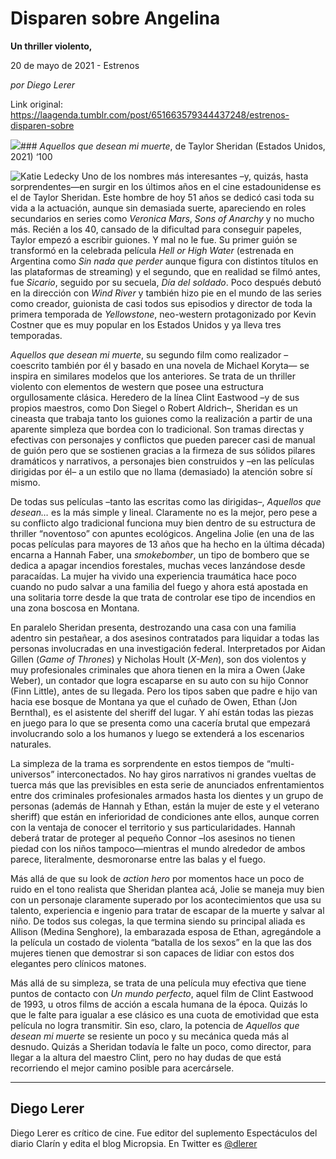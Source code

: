 # Disparen sobre Angelina

**Un thriller violento,**

20 de mayo de 2021 - Estrenos

_por Diego Lerer_

Link original: https://laagenda.tumblr.com/post/651663579344437248/estrenos-disparen-sobre

![](https://64.media.tumblr.com/7f9642771f4b1a4d47fbad9a068aae94/4167ed8038d2b1a4-d3/s500x750/9b1125e2f5d8d56f3f399068df32ec4ee283a17a.jpg)### *Aquellos que desean mi muerte*, de Taylor Sheridan (Estados Unidos, 2021) ‘100

![Katie Ledecky](https://64.media.tumblr.com/5c81fa24692268e40d79b0d7e36c8ab4/4167ed8038d2b1a4-8d/s400x600/6d0392a35425c2420cc590c5c22916091e684dea.jpg)
Uno de los nombres más interesantes –y, quizás, hasta sorprendentes—en surgir en los últimos años en el cine estadounidense es el de Taylor Sheridan. Este hombre de hoy 51 años se dedicó casi toda su vida a la actuación, aunque sin demasiada suerte, apareciendo en roles secundarios en series como *Veronica Mars*, *Sons of Anarchy* y no mucho más. Recién a los 40, cansado de la dificultad para conseguir papeles, Taylor empezó a escribir guiones. Y mal no le fue. Su primer guión se transformó en la celebrada película *Hell or High Water* (estrenada en Argentina como *Sin nada que perder* aunque figura con distintos títulos en las plataformas de streaming) y el segundo, que en realidad se filmó antes, fue *Sicario*, seguido por su secuela, *Día del soldado*. Poco después debutó en la dirección con *Wind River* y también hizo pie en el mundo de las series como creador, guionista de casi todos sus episodios y director de toda la primera temporada de *Yellowstone*, neo-western protagonizado por Kevin Costner que es muy popular en los Estados Unidos y ya lleva tres temporadas.

*Aquellos que desean mi muerte*, su segundo film como realizador –coescrito también por él y basado en una novela de Michael Koryta— se inspira en similares modelos que los anteriores. Se trata de un thriller violento con elementos de western que posee una estructura orgullosamente clásica. Heredero de la línea Clint Eastwood –y de sus propios maestros, como Don Siegel o Robert Aldrich–, Sheridan es un cineasta que trabaja tanto los guiones como la realización a partir de una aparente simpleza que bordea con lo tradicional. Son tramas directas y efectivas con personajes y conflictos que pueden parecer casi de manual de guión pero que se sostienen gracias a la firmeza de sus sólidos pilares dramáticos y narrativos, a personajes bien construidos y –en las películas dirigidas por él– a un estilo que no llama (demasiado) la atención sobre sí mismo.

De todas sus películas –tanto las escritas como las dirigidas–, *Aquellos que desean…* es la más simple y lineal. Claramente no es la mejor, pero pese a su conflicto algo tradicional funciona muy bien dentro de su estructura de thriller “noventoso” con apuntes ecológicos. Angelina Jolie (en una de las pocas películas para mayores de 13 años que ha hecho en la última década) encarna a Hannah Faber, una *smokebomber*, un tipo de bombero que se dedica a apagar incendios forestales, muchas veces lanzándose desde paracaídas. La mujer ha vivido una experiencia traumática hace poco cuando no pudo salvar a una familia del fuego y ahora está apostada en una solitaria torre desde la que trata de controlar ese tipo de incendios en una zona boscosa en Montana.

En paralelo Sheridan presenta, destrozando una casa con una familia adentro sin pestañear, a dos asesinos contratados para liquidar a todas las personas involucradas en una investigación federal. Interpretados por Aidan Gillen (*Game of Thrones*) y Nicholas Hoult (*X-Men*), son dos violentos y muy profesionales criminales que ahora tienen en la mira a Owen (Jake Weber), un contador que logra escaparse en su auto con su hijo Connor (Finn Little), antes de su llegada. Pero los tipos saben que padre e hijo van hacia ese bosque de Montana ya que el cuñado de Owen, Ethan (Jon Bernthal), es el asistente del sheriff del lugar. Y ahí están todas las piezas en juego para lo que se presenta como una cacería brutal que empezará involucrando solo a los humanos y luego se extenderá a los escenarios naturales. 

La simpleza de la trama es sorprendente en estos tiempos de “multi-universos” interconectados. No hay giros narrativos ni grandes vueltas de tuerca más que las previsibles en esta serie de anunciados enfrentamientos entre dos criminales profesionales armados hasta los dientes y un grupo de personas (además de Hannah y Ethan, están la mujer de este y el veterano sheriff) que están en inferioridad de condiciones ante ellos, aunque corren con la ventaja de conocer el territorio y sus particularidades. Hannah deberá tratar de proteger al pequeño Connor –los asesinos no tienen piedad con los niños tampoco—mientras el mundo alrededor de ambos parece, literalmente, desmoronarse entre las balas y el fuego.

Más allá de que su look de *action hero* por momentos hace un poco de ruido en el tono realista que Sheridan plantea acá, Jolie se maneja muy bien con un personaje claramente superado por los acontecimientos que usa su talento, experiencia e ingenio para tratar de escapar de la muerte y salvar al niño. De todos sus colegas, la que termina siendo su principal aliada es Allison (Medina Senghore), la embarazada esposa de Ethan, agregándole a la película un costado de violenta “batalla de los sexos” en la que las dos mujeres tienen que demostrar si son capaces de lidiar con estos dos elegantes pero clínicos matones.

Más allá de su simpleza, se trata de una película muy efectiva que tiene puntos de contacto con *Un mundo perfecto*, aquel film de Clint Eastwood de 1993, u otros films de acción a escala humana de la época. Quizás lo que le falte para igualar a ese clásico es una cuota de emotividad que esta película no logra transmitir. Sin eso, claro, la potencia de *Aquellos que desean mi muerte* se resiente un poco y su mecánica queda más al desnudo. Quizás a Sheridan todavía le falte un poco, como director, para llegar a la altura del maestro Clint, pero no hay dudas de que está recorriendo el mejor camino posible para acercársele.

  




---

Diego Lerer
-----------

 Diego Lerer es crítico de cine. Fue editor del suplemento Espectáculos del diario Clarín y edita el blog Micropsia. En Twitter es [@dlerer](https://twitter.com/dlerer) 

